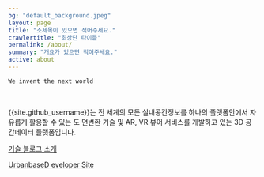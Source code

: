 ```yaml
---
bg: "default_background.jpeg"
layout: page
title: "소제목이 있으면 적어주세요."
crawlertitle: "최상단 타이틀"
permalink: /about/
summary: "개요가 있으면 적어주세요."
active: about
---
```


`We invent the next world`

<br>

{{site.github_username}}는 전 세계의 모든 실내공간정보를 하나의 플랫폼안에서 자유롭게 활용할 수 있는 도 면변환 기술 및 AR, VR 뷰어 서비스를 개발하고 있는 3D 공간데이터 플랫폼입니다. 

<u>기술 블로그 소개</u>

[UrbanbaseD eveloper Site](http://developer.urbanbase.com)